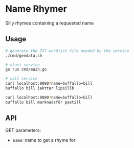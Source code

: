 # Name Rhymer

Silly rhymes containing a requested name

## Usage

```bash
# generate the TXT wordlist file needed by the service
./cmd/gendata.sh

# start service 
go run cmd/main.go

# call service 
curl localhost:8080?name=buffallo+bill
buffallo bill iakttar lipsillb

curl localhost:8080?name=buffallo+bill
buffallo bill marknadsför pastill
```

## API

GET parameters:
  - `name`: name to get a rhyme for


